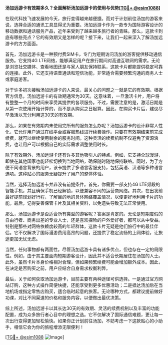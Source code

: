 **汤加远游卡有效期多久？全面解析汤加远游卡的使用与优势[[TG💪+ @esim1088](https://t.me/s/esim1088)]**

在现代科技飞速发展的今天，旅行变得越来越便捷。而对于计划前往汤加的游客来说，选择合适的通讯工具显得尤为重要。汤加远游卡作为一款专为国际游客设计的移动数据和通话服务产品，近年来受到了越来越多旅行者的青睐。那么，这款卡到底有哪些亮点？它的有效期又是怎样的呢？接下来，让我们一起来深入了解汤加远游卡的方方面面。

首先，汤加远游卡是一种预付费SIM卡，专门为短期访问汤加的游客提供移动通信服务。它支持4G LTE网络，能够满足用户在旅行期间对高速互联网的需求。无论是浏览社交媒体、查看地图还是与家人朋友保持联系，这款卡片都能提供稳定可靠的连接。此外，它还支持语音通话和短信功能，非常适合需要频繁沟通的商务人士或家庭游客。

对于许多初次接触汤加远游卡的人来说，最关心的问题之一就是它的有效期。根据官方信息，汤加远游卡的有效期通常为30天。这意味着，一旦激活卡片，用户将有整整一个月的时间来享受其提供的各项服务。不过，需要注意的是，激活日期是从第一次使用开始计算的，而不是从购买之日起算。因此，在购买卡片后，建议尽早激活以充分利用这30天的有效期。

那么，如果在有效期内未使用完所有的服务怎么办呢？汤加远游卡的设计非常人性化，它允许用户通过在线平台或客服热线进行续费操作。只要在有效期结束前完成续费，就可以继续使用剩余的服务时间。这种灵活的续费机制不仅避免了资源浪费，也让用户可以根据自己的实际需求调整使用时长。

除了有效期外，汤加远游卡还有许多其他吸引人的特点。例如，它支持全球漫游，即使在其他国家也能轻松切换到当地网络，确保随时随地保持联络。同时，为了方便不同语言背景的用户，该卡提供了多语言客服支持，包括英语、汉语等多种语言选项。这种贴心的服务无疑提升了用户的整体体验。

当然，选择汤加远游卡并非没有前提条件。首先，你需要一部支持4G LTE频段的智能手机，并且确保手机已经解锁，以便兼容不同的运营商网络。其次，在出发前最好提前规划好行程，了解目的地的具体网络覆盖情况，以便更好地利用卡片的功能。最后，记得妥善保管卡片及其相关资料，以免遗失导致无法正常使用。

那么，汤加远游卡是否适合所有类型的游客呢？答案是肯定的。无论是短期度假的自由行者、商务出差的专业人士，还是喜欢探险的户外爱好者，都可以从中受益。特别是那些对网络依赖度较高的年轻群体，这款卡片无疑是他们旅行中的最佳伴侣。它不仅解决了国际漫游费用高昂的问题，还提供了稳定流畅的上网体验，让旅途更加无忧无虑。

当然，任何事物都有两面性。尽管汤加远游卡具有诸多优点，但也存在一定的局限性。例如，由于其主要面向短期游客设计，因此并不适合长期居住在汤加的人士。此外，虽然卡片本身价格相对合理，但如果频繁续费可能会增加额外成本。因此，在决定是否购买之前，用户应结合自身需求权衡利弊。

最后，关于如何获取汤加远游卡，目前主要有两种途径可供选择。一是通过官方网站订购，这种方式操作简便快捷，还能享受到更多优惠活动；二是抵达汤加后在当地机场或指定零售店购买，适合临时起意的旅客。无论哪种方式，都建议提前做好功课，对比不同渠道的价格和服务内容，以便做出最优决策。

综上所述，汤加远游卡以其长达30天的有效期、灵活的续费机制以及丰富的功能配置，成为众多旅行者心目中的理想之选。它不仅解决了国际通信难题，更让每一次出行变得更加轻松愉快。如果你正计划前往汤加，不妨考虑一下这款贴心的小助手，相信它会为你的旅程增添无限便利！

[[TG💪+ @esim1088](https://t.me/s/esim1088) ![Image](https://i.postimg.cc/4NQfJmqS/Snipaste-2025-05-13-00-14-12.png)]
